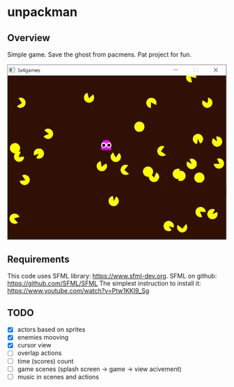 # unpackman

## Overview

 Simple game. Save the ghost from pacmens.
 Pat project for fun.
 
 ![Game screenshot](https://github.com/chechestor/unpackman/blob/main/resources/game_screenshot_1.png)

## Requirements
 This code uses SFML library: https://www.sfml-dev.org.
 SFML on github: https://github.com/SFML/SFML
 The simplest instruction to install it: https://www.youtube.com/watch?v=Ptw1KKI9_Sg

## TODO

 * [x] actors based on sprites
 * [x] enemies mooving
 * [x] cursor view
 * [ ] overlap actions
 * [ ] time (scores) count
 * [ ] game scenes (splash screen -> game -> view acivement)
 * [ ] music in scenes and actions
